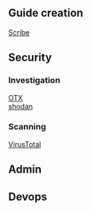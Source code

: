 
## Guide creation  

[Scribe](https://scribehow.com/)


## Security  
### Investigation
[OTX](https://otx.alienvault.com/)  
[shodan](https://www.shodan.io/)
### Scanning
[VirusTotal](https://www.virustotal.com/gui/home/upload)


## Admin


## Devops


## 

